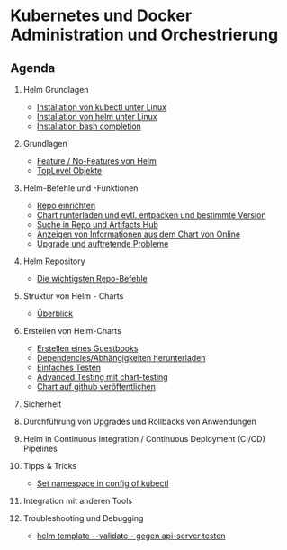 # Kubernetes und Docker Administration und Orchestrierung 

## Agenda 

  1. Helm Grundlagen
     * [Installation von kubectl unter Linux](kubectl/installation/linux.md)
     * [Installation von helm unter Linux](helm/installation/linux.md)
     * [Installation bash completion](helm/installation/bash-completion.md)

  1. Grundlagen
     * [Feature / No-Features von Helm](/helm/grundlagen/features-no-features.md)
     * [TopLevel Objekte](/helm/grundlagen/toplevel-objekte.md)

  1. Helm-Befehle und -Funktionen
     * [Repo einrichten](/helm/commands/repo.md)
     * [Chart runterladen und evtl. entpacken und bestimmte Version](/helm/commands/pull.md)
     * [Suche in Repo und Artifacts Hub](/helm/commands/search.md)
     * [Anzeigen von Informationen aus dem Chart von Online](/helm/commands/show.md)
     * [Upgrade und auftretende Probleme](/helm/commands/upgrade.md)

  1. Helm Repository
     * [Die wichtigsten Repo-Befehle](helm/commands/repo.md)

  1. Struktur von Helm - Charts
     * [Überblick](helm/structure/overview.md)

  1. Erstellen von Helm-Charts
     * [Erstellen eines Guestbooks](helm/create-charts/guestbook/guestbook.md)
     * [Dependencies/Abhängigkeiten herunterladen](helm/create-charts/download-dependencies.md)
     * [Einfaches Testen](helm/test/simple-test.md)
     * [Advanced Testing mit chart-testing](helm/test/advanced-testing/advanced-testing-with-chart-testing.md)
     * [Chart auf github veröffentlichen](helm/create-charts/publish/publish-on-github.md)
 
  1. Sicherheit

  1. Durchführung von Upgrades und Rollbacks von Anwendungen

  1. Helm in Continuous Integration / Continuous Deployment (CI/CD) Pipelines

  1. Tipps & Tricks
     * [Set namespace in config of kubectl](/kubectl/set-namespace-in-config.md)

  1. Integration mit anderen Tools

  1. Troubleshooting und Debugging
     * [helm template --validate - gegen api-server testen](helm/test/helm-template-validate.md)
